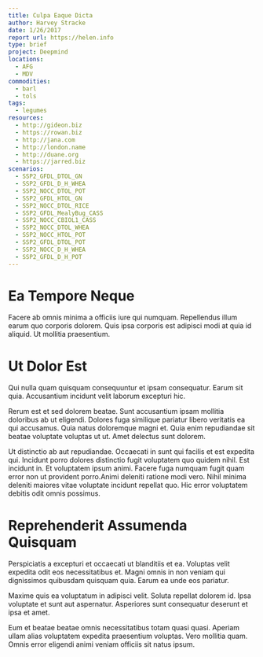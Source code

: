 ```yaml
---
title: Culpa Eaque Dicta
author: Harvey Stracke
date: 1/26/2017
report url: https://helen.info
type: brief
project: Deepmind
locations:
  - AFG
  - MDV
commodities:
  - barl
  - tols
tags:
  - legumes
resources:
  - http://gideon.biz
  - https://rowan.biz
  - http://jana.com
  - http://london.name
  - http://duane.org
  - https://jarred.biz
scenarios:
  - SSP2_GFDL_DTOL_GN
  - SSP2_GFDL_D_H_WHEA
  - SSP2_NOCC_DTOL_POT
  - SSP2_GFDL_HTOL_GN
  - SSP2_NOCC_DTOL_RICE
  - SSP2_GFDL_MealyBug_CASS
  - SSP2_NOCC_CBIOL1_CASS
  - SSP2_NOCC_DTOL_WHEA
  - SSP2_NOCC_HTOL_POT
  - SSP2_GFDL_DTOL_POT
  - SSP2_NOCC_D_H_WHEA
  - SSP2_GFDL_D_H_POT
---
```

# Ea Tempore Neque
Facere ab omnis minima a officiis iure qui numquam. Repellendus illum earum quo corporis dolorem. Quis ipsa corporis est adipisci modi at quia id aliquid. Ut mollitia praesentium.

# Ut Dolor Est
Qui nulla quam quisquam consequuntur et ipsam consequatur. Earum sit quia. Accusantium incidunt velit laborum excepturi hic.
 Rerum est et sed dolorem beatae. Sunt accusantium ipsam mollitia doloribus ab ut eligendi. Dolores fuga similique pariatur libero veritatis ea qui accusamus. Quia natus doloremque magni et. Quia enim repudiandae sit beatae voluptate voluptas ut ut. Amet delectus sunt dolorem.
 Ut distinctio ab aut repudiandae. Occaecati in sunt qui facilis et est expedita qui. Incidunt porro dolores distinctio fugit voluptatem quo quidem nihil. Est incidunt in. Et voluptatem ipsum animi. Facere fuga numquam fugit quam error non ut provident porro.Animi deleniti ratione modi vero. Nihil minima deleniti maiores vitae voluptate incidunt repellat quo. Hic error voluptatem debitis odit omnis possimus.

# Reprehenderit Assumenda Quisquam
Perspiciatis a excepturi et occaecati ut blanditiis et ea. Voluptas velit expedita odit eos necessitatibus et. Magni omnis in non veniam qui dignissimos quibusdam quisquam quia. Earum ea unde eos pariatur.
 Maxime quis ea voluptatum in adipisci velit. Soluta repellat dolorem id. Ipsa voluptate et sunt aut aspernatur. Asperiores sunt consequatur deserunt et ipsa et amet.
 Eum et beatae beatae omnis necessitatibus totam quasi quasi. Aperiam ullam alias voluptatem expedita praesentium voluptas. Vero mollitia quam. Omnis error eligendi animi veniam officiis sit natus ipsum.
